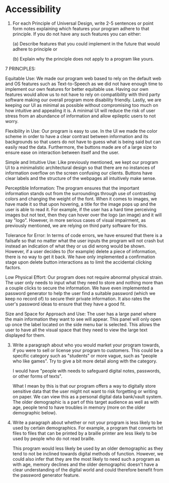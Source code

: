 # Accessibility

1. For each Principle of Universal Design, write 2-5 sentences or point form notes 
explaining which features your program adhere to that principle. If you do not have any 
such features you can either:

    (a) Describe features that you could implement in the future that would adhere to principle or

    (b) Explain why the principle does not apply to a program like yours.

7 PRINCIPLES:

Equitable Use:
   We made our program web based to rely on the default web and OS features such as Text-to-Speech as 
   we did not have enough time to implement our own features for better equitable use.
   Having our own features would allow us to not have to rely on compatibility with third party 
   software making our overall program more disability friendly. Lastly, we are keeping our UI as minimal
   as possible without compromising too much on how intuitive and appealing it is. A minimal UI will
   reduce the risk of user stress from an abundance of information and allow epileptic users to not worry.

Flexibility in Use:
   Our program is easy to use. In the UI we made the color scheme in order to have a clear contrast
   between information and its backgrounds so that users do not have to guess what is being said but can 
   easily read the data. Furthermore, the buttons made are of a large size to ensure ease on interaction
   between itself and the user.

Simple and Intuitive Use:
   Like previously mentioned, we kept our program UI to a minimalistic architectural design so that there
   are no instances of information overflow on the screen confusing our clients. Buttons have clear
   labels and the structure of the webpages all intuitively make sense.

Perceptible Information:
   The program ensures that the important information stands out from the surroundings through use of
   contrasting colors and changing the weight of the font. When it comes to images, we have made it so
   that upon hovering, a title for the image pops up and the user is able to read it. For example, if the
   user has a hard time perceiving images but not text, then they can hover over the logo (an image) and
   it will say "logo". However, in more serious cases of visual impairment, as previously mentioned,
   we are relying on third party software for this.

Tolerance for Error:
   In terms of code errors, we have ensured that there is a failsafe so that no matter what the user
   inputs the program will not crash but instead an indication of what they or us did wrong would be
   shown. However, if a user decides to (for example) delete a piece of information, there is no way to
   get it back. We have only implemented a confirmation stage upon delete button interactions as to limit
   the accidental clicking factors.

Low Physical Effort:
   Our program does not require abnormal physical strain. The user only needs to input what they need
   to store and nothing more than a couple clicks to secure the information. We have even implemented
   a password generator to help the user find a suitable password (which we keep no record of) to secure
   their private information. It also rates the user's password ideas to ensure that they have a good fit.

Size and Space for Approach and Use:
   The user has a large panel where the main information they want to see will appear. This panel will
   only open up once the label located on the side menu bar is selected. This allows the user to have
   all the visual space that they need to view the large text displayed for them.

3. Write a paragraph about who you would market your program towards, if you were to sell or license 
your program to customers. This could be a specific category such as "students" or more vague, such 
as "people who like games". Try to give a bit more detail along with the category.


   I would have "people with needs to safeguard digital notes, passwords, or other forms of texts".

   What I mean by this is that our program offers a way to digitally store sensitive data that the user
   might not want to risk forgetting or writing on paper. We can view this as a personal digital data 
   bank/vault system. The older demographic is a part of this target audience as well as with age, people
   tend to have troubles in memory (more on the older demographic below).
   

5. Write a paragraph about whether or not your program is less likely to be used by certain 
demographics. For example, a program that converts txt files to files that can be printed by a 
braille printer are less likely to be used by people who do not read braille.


   This program would less likely be used by an older demographic as they tend to not be inclined towards
   digital methods of function. However, we could also infer that they are the most likely to need such
   a program as with age, memory declines and the older demographic doesn't have a clear understanding of
   the digital world and could therefore benefit from the password generator feature.